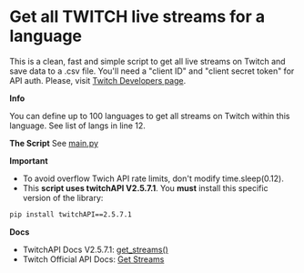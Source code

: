 # Get all TWITCH live streams for a language
This is a clean, fast and simple script to get all live streams on Twitch and save data to a .csv file. You'll need a "client ID" and "client secret token" for API auth. Please, visit [Twitch Developers page](https://dev.twitch.tv/). 

**Info**

You can define up to 100 languages to get all streams on Twitch within this language. See list of langs in line 12.

**The Script**
See [main.py](https://github.com/AdriaPadilla/get_twitch_live_streams/blob/main/main.py)

**Important**
- To avoid overflow Twich API rate limits, don't modify time.sleep(0.12). 
- This **script uses twitchAPI V2.5.7.1**. You **must** install this specific version of the library:
```bash
pip install twitchAPI==2.5.7.1
```

**Docs**
- TwitchAPI Docs V2.5.7.1: [get_streams()](https://pytwitchapi.readthedocs.io/en/v2.5.7/modules/twitchAPI.twitch.html#twitchAPI.twitch.Twitch.get_streams)
- Twitch Official API Docs: [Get Streams](https://dev.twitch.tv/docs/api/reference/#get-streams)
